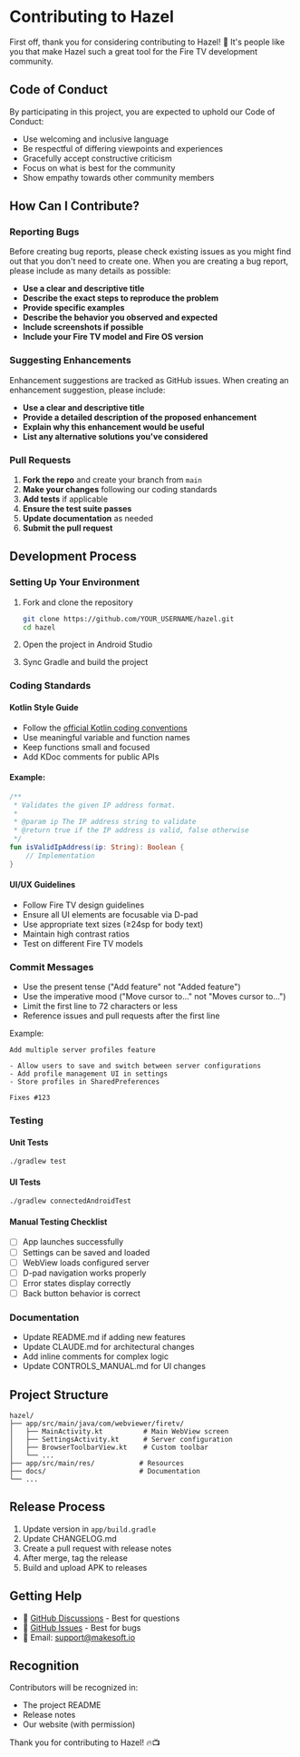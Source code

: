 # Contributing to Hazel

First off, thank you for considering contributing to Hazel! 🎉 It's people like you that make Hazel such a great tool for the Fire TV development community.

## Code of Conduct

By participating in this project, you are expected to uphold our Code of Conduct:

- Use welcoming and inclusive language
- Be respectful of differing viewpoints and experiences
- Gracefully accept constructive criticism
- Focus on what is best for the community
- Show empathy towards other community members

## How Can I Contribute?

### Reporting Bugs

Before creating bug reports, please check existing issues as you might find out that you don't need to create one. When you are creating a bug report, please include as many details as possible:

- **Use a clear and descriptive title**
- **Describe the exact steps to reproduce the problem**
- **Provide specific examples**
- **Describe the behavior you observed and expected**
- **Include screenshots if possible**
- **Include your Fire TV model and Fire OS version**

### Suggesting Enhancements

Enhancement suggestions are tracked as GitHub issues. When creating an enhancement suggestion, please include:

- **Use a clear and descriptive title**
- **Provide a detailed description of the proposed enhancement**
- **Explain why this enhancement would be useful**
- **List any alternative solutions you've considered**

### Pull Requests

1. **Fork the repo** and create your branch from `main`
2. **Make your changes** following our coding standards
3. **Add tests** if applicable
4. **Ensure the test suite passes**
5. **Update documentation** as needed
6. **Submit the pull request**

## Development Process

### Setting Up Your Environment

1. Fork and clone the repository
   ```bash
   git clone https://github.com/YOUR_USERNAME/hazel.git
   cd hazel
   ```

2. Open the project in Android Studio

3. Sync Gradle and build the project

### Coding Standards

#### Kotlin Style Guide

- Follow the [official Kotlin coding conventions](https://kotlinlang.org/docs/coding-conventions.html)
- Use meaningful variable and function names
- Keep functions small and focused
- Add KDoc comments for public APIs

#### Example:
```kotlin
/**
 * Validates the given IP address format.
 * 
 * @param ip The IP address string to validate
 * @return true if the IP address is valid, false otherwise
 */
fun isValidIpAddress(ip: String): Boolean {
    // Implementation
}
```

#### UI/UX Guidelines

- Follow Fire TV design guidelines
- Ensure all UI elements are focusable via D-pad
- Use appropriate text sizes (≥24sp for body text)
- Maintain high contrast ratios
- Test on different Fire TV models

### Commit Messages

- Use the present tense ("Add feature" not "Added feature")
- Use the imperative mood ("Move cursor to..." not "Moves cursor to...")
- Limit the first line to 72 characters or less
- Reference issues and pull requests after the first line

Example:
```
Add multiple server profiles feature

- Allow users to save and switch between server configurations
- Add profile management UI in settings
- Store profiles in SharedPreferences

Fixes #123
```

### Testing

#### Unit Tests
```bash
./gradlew test
```

#### UI Tests
```bash
./gradlew connectedAndroidTest
```

#### Manual Testing Checklist
- [ ] App launches successfully
- [ ] Settings can be saved and loaded
- [ ] WebView loads configured server
- [ ] D-pad navigation works properly
- [ ] Error states display correctly
- [ ] Back button behavior is correct

### Documentation

- Update README.md if adding new features
- Update CLAUDE.md for architectural changes
- Add inline comments for complex logic
- Update CONTROLS_MANUAL.md for UI changes

## Project Structure

```
hazel/
├── app/src/main/java/com/webviewer/firetv/
│   ├── MainActivity.kt          # Main WebView screen
│   ├── SettingsActivity.kt      # Server configuration
│   ├── BrowserToolbarView.kt    # Custom toolbar
│   └── ...
├── app/src/main/res/           # Resources
├── docs/                       # Documentation
└── ...
```

## Release Process

1. Update version in `app/build.gradle`
2. Update CHANGELOG.md
3. Create a pull request with release notes
4. After merge, tag the release
5. Build and upload APK to releases

## Getting Help

- 💬 [GitHub Discussions](https://github.com/Makesoft-io/hazel/discussions) - Best for questions
- 🐛 [GitHub Issues](https://github.com/Makesoft-io/hazel/issues) - Best for bugs
- 📧 Email: support@makesoft.io

## Recognition

Contributors will be recognized in:
- The project README
- Release notes
- Our website (with permission)

Thank you for contributing to Hazel! 🔥📺